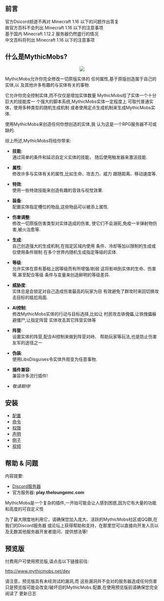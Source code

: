 前言
-------------------

官方Dsicord频道不再对 Minecraft 1.16 以下的问题作出答复  
故官方百科不会列出 Minecraft 1.16 以下的注意事项  
基于国内 Minecraft 1.12.2 服务器仍然盛行的情况  
中文百科将列出 Minecraft 1.16 以下的注意事项  

什么是MythicMobs?
-------------------

<div align="center">

[![](http://img.youtube.com/vi/_YQUS3sDbI0/0.jpg)](http://www.youtube.com/watch?v=_YQUS3sDbI0 "")

</div>

MythicMobs允许你完全修改一切原版实体的
任何属性,基于原版创造属于自己的实体,以
及其他许多有趣的与实体有关的事物.

它允许你完全控制实体,而不仅仅是增加实体数量
MythicMobs给了实体一个十分巨大的技能库一
个强大的脚本系统,MythicMobs实体一定程度上
可取代普通实体，使用多种类型的随机生成机制
或者使用定点生成机制来生成MythicMobs实体.

使用MythicMobs来创造任何你想创造的实体,我
认为这是一个RPG服务器不可或缺的.

综上所述,MythicMobs将给你带来:

-   **技能**:  
    通过简单的条件和延迟自定义实体的技能，
随后使用触发器来激活技能.

<!-- -->

-   **属性**:  
    修改许多与实体有关的属性,比如生命、攻击力、威力
跟随距离、移动速度等.

<!-- -->

-   **特效**:  
    使用一些特效技能来创造有趣的音效与视觉效果.

<!-- -->

-   **装备**:  
    配置实体指定槽位的物品,这些物品可以被添上属性.

<!-- -->

-   **伤害调整**:  
    修改一切原版伤害类型对实体造成的伤害,
使它们不会溺死,免疫一半弹射物伤害,被火治愈等.

<!-- -->

-   **生成**:  
    自己创造强大的生成机制,在指定区域内使用
    条件、冷却等加以限制的生成或仅使用条件限制
    在多个世界内随机生成指定等级的实体.

<!-- -->

-   **等级**:  
    允许实体在原有基础上因等级而有所增强/削弱
    这将影响到实体的生命、伤害等,甚至配合等级
    条件与变量来创造鲜明的等级差异.

<!-- -->

-   **威胁度**:  
    实体总是会锁定对自己造成伤害最高的玩家为目
    有效避免了群攻时来回切换攻击目标的尴尬局面.

<!-- -->

-   **AI控制**:  
    修改MythicMobs实体的行动与目标选择,比如让
    村民攻击铁傀儡,让铁傀儡躲避僵尸,让指定阵营
    实体攻击其它阵营实体等

<!-- -->

-   **阵营**:  
    设置实体的阵营,配合AI控制来做到阵营对峙、
    帮助玩家等玩法,也是防止伤害友军的途径之一

<!-- -->

-   **伪装**:  
    使用LibsDisguises令实体外观变为任意事物.

<!-- -->

-   **插件兼容**:  
    兼容许多流行插件!

<!-- -->

-   *敬请期待!*

安装
-----

-   [配置]
-   [命令]
-   [权限]
-   [声明]
-   [例子]
-   [视频]

  [油管]: youtube>_YQUS3sDbI0
  [配置]: 配置
  [命令]: 命令%与%20权限
  [例子]: 例子
  [声明]: 声明
  [权限]: 命令%与%20权限
  [视频]: 视频

帮助 & 问题
----------------

内容提要:

-   [Discord服务器](https://www.mythiccraft.io/discord)
-   官方服务器: **play.theloungemc.com**

MythicMobs是一个复杂的插件,一开始可能会让人感到困惑,因为它有大量的功能和高度的可自定义性

为了最大限度地利用它，请确保您加入庞大、活跃的MythicMobs社区或QQ群,在我们的Discord服务器
或论坛上获得帮助和支持，在那里您可以直接向开发人员以及无数其他服务器开发者提问、提供想法等!

预览版
------------------

付费用户可使用预览版,请点击以下链接前往:

<http://www.mythicmobs.net/dev>

请注意，预览版具有未经测试的漏洞,而
这些漏洞并不会对的服务器造成任何伤害
只是预览版可能会改变/破坏旧的MythicMobs
配置,在使用预览版前请确保您完全阅读了
更新日志
